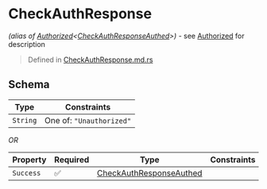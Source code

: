 # CheckAuthResponse
*(alias of [Authorized](../../../auth/Authorized.md)\<[CheckAuthResponseAuthed](../../../routes/auth/check_auth/CheckAuthResponseAuthed.md)\>)* - see [Authorized](../../../auth/Authorized.md) for description
> Defined in [CheckAuthResponse.md.rs](../../../routes/auth/check_auth/interface/src/interface/routes/auth/check_auth)

## Schema

| Type | Constraints |
| --- | --- |
| `String` | One of: `"Unauthorized"` |

*OR*

| Property | Required | Type | Constraints |
| --- | --- | --- | --- |
| `Success` | ✅ | [CheckAuthResponseAuthed](../../../routes/auth/check_auth/CheckAuthResponseAuthed.md) |     | 


